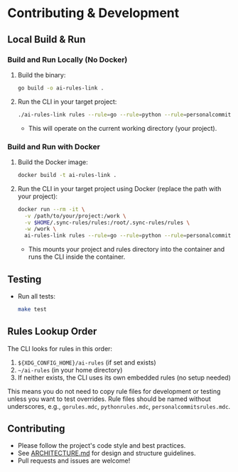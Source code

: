 # Contributing & Development

## Local Build & Run

### Build and Run Locally (No Docker)

1. Build the binary:
   ```sh
   go build -o ai-rules-link .
   ```
2. Run the CLI in your target project:
   ```sh
   ./ai-rules-link rules --rule=go --rule=python --rule=personalcommits
   ```
   - This will operate on the current working directory (your project).

### Build and Run with Docker

1. Build the Docker image:
   ```sh
   docker build -t ai-rules-link .
   ```
2. Run the CLI in your target project using Docker (replace the path with your project):
   ```sh
   docker run --rm -it \
     -v /path/to/your/project:/work \
     -v $HOME/.sync-rules/rules:/root/.sync-rules/rules \
     -w /work \
     ai-rules-link rules --rule=go --rule=python --rule=personalcommits
   ```
   - This mounts your project and rules directory into the container and runs the CLI inside the container.

## Testing

- Run all tests:
  ```sh
  make test
  ```

## Rules Lookup Order

The CLI looks for rules in this order:
1. `${XDG_CONFIG_HOME}/ai-rules` (if set and exists)
2. `~/ai-rules` (in your home directory)
3. If neither exists, the CLI uses its own embedded rules (no setup needed)

This means you do not need to copy rule files for development or testing unless you want to test overrides. Rule files should be named without underscores, e.g., `gorules.mdc`, `pythonrules.mdc`, `personalcommitsrules.mdc`.

## Contributing

- Please follow the project's code style and best practices.
- See [ARCHITECTURE.md](../ARCHITECTURE.md) for design and structure guidelines.
- Pull requests and issues are welcome! 